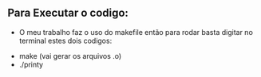 

## Para Executar o codigo: 

- O meu trabalho faz o uso do makefile então para rodar basta digitar no terminal estes dois codigos: 

* make (vai gerar os arquivos .o)
* ./printy
 
